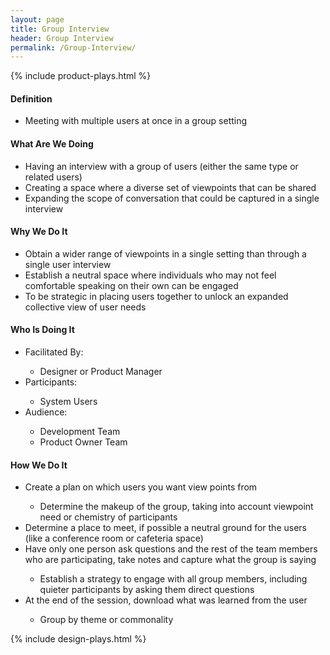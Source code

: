```yaml
---
layout: page
title: Group Interview
header: Group Interview
permalink: /Group-Interview/
---
```

<div class="row">
    <div class="col-md-3">
        {% include product-plays.html %}
    </div>
    <div class="col-md-6">
        <h4 class="Definition" id="Definition">
            Definition
        </h4>
		<ul>
		<li>Meeting with multiple users at once in a group setting</li>
		</ul>
        <h4 class="What" id="What">
            What Are We Doing
        </h4>
	<ul>
		<li>Having an interview with a group of users (either the same type or related users)</li>
		<li>Creating a space where a diverse set of viewpoints that can be shared</li>
		<li>Expanding the scope of conversation that could be captured in a single interview</li>
	</ul>
        <h4 class="Why" id="Why">
            Why We Do It
        </h4>
            <ul>
                <li>Obtain a wider range of viewpoints in a single setting than through a single user interview </li>
		            <li>Establish a neutral space where individuals who may not feel comfortable speaking on their own can be engaged</li>
		            <li>To be strategic in placing users together to unlock an expanded collective view of user needs</li>
	    </ul>
        <h4 class="Who" id="Who">
            Who Is Doing It
        </h4>
            <ul>
                <li>Facilitated By:</li>
    	            <ul>
        	      <li>Designer or Product Manager</li>
    	            </ul>
                <li>Participants:</li>
    	            <ul>
                      <li>System Users</li>
                    </ul>    
                <li>Audience:</li>
    	            <ul>
                      <li>Development Team</li>
                      <li>Product Owner Team</li>
                  </ul>    
            </ul>
        <h4 class="How" id="How">
            How We Do It
        </h4>
            <ul>
               <li>Create a plan on which users you want view points from</li>
                    <ul>
                        <li>Determine the makeup of the group, taking into account viewpoint need or chemistry of participants</li>
                    </ul>
                    <li>Determine a place to meet, if possible a neutral ground for the users (like a conference room or cafeteria space)</li>
                    <li>Have only one person ask questions and the rest of the team members who are participating, take notes and capture what the group is saying</li>
                   <ul>
                        <li>Establish a strategy to engage with all group members, including quieter participants by asking them direct questions</li>
                   </ul>
                    <li> At the end of the session, download what was learned from the user</li>
                   <ul>
                   <li>Group by theme or commonality</li>
                   </ul>
            </ul>
    </div>
    <div class="col-md-3">
        {% include design-plays.html %}
    </div>
